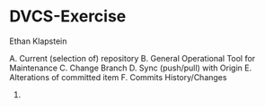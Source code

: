 # DVCS-Exercise
Ethan Klapstein

A. Current (selection of) repository
B. General Operational Tool for Maintenance
C. Change Branch
D. Sync (push/pull) with Origin
E. Alterations of committed item
F. Commits History/Changes

1.


